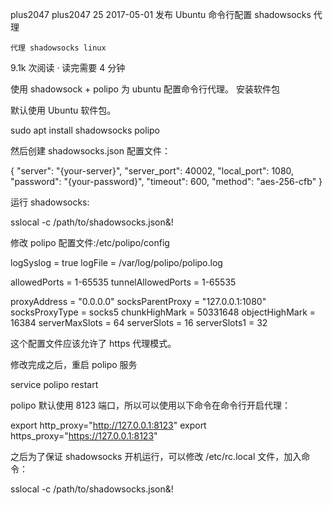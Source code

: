 
plus2047
plus2047 25
2017-05-01 发布
Ubuntu 命令行配置 shadowsocks 代理

    代理 shadowsocks linux 

9.1k 次阅读  ·  读完需要 4 分钟

使用 shadowsock + polipo 为 ubuntu 配置命令行代理。
安装软件包

默认使用 Ubuntu 软件包。

sudo apt install shadowsocks polipo

然后创建 shadowsocks.json 配置文件：

{
  "server": "{your-server}",
  "server_port": 40002,
  "local_port": 1080,
  "password": "{your-password}",
  "timeout": 600,
  "method": "aes-256-cfb"
}

运行 shadowsocks:

sslocal -c /path/to/shadowsocks.json&!

修改 polipo 配置文件:/etc/polipo/config

logSyslog = true
logFile = /var/log/polipo/polipo.log

allowedPorts = 1-65535
tunnelAllowedPorts = 1-65535

proxyAddress = "0.0.0.0"
socksParentProxy = "127.0.0.1:1080"
socksProxyType = socks5
chunkHighMark = 50331648
objectHighMark = 16384
serverMaxSlots = 64
serverSlots = 16
serverSlots1 = 32

这个配置文件应该允许了 https 代理模式。

修改完成之后，重启 polipo 服务

service polipo restart

polipo 默认使用 8123 端口，所以可以使用以下命令在命令行开启代理：

export http_proxy="http://127.0.0.1:8123"
export https_proxy="https://127.0.0.1:8123"

之后为了保证 shadowsocks 开机运行，可以修改 /etc/rc.local 文件，加入命令：

sslocal -c /path/to/shadowsocks.json&!


